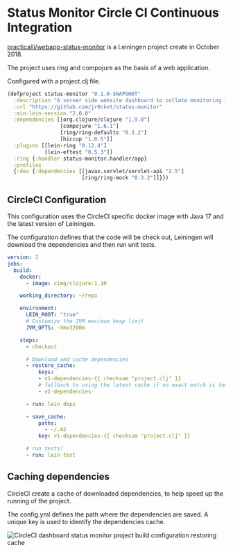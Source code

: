 # Status Monitor Circle CI Continuous Integration

[practicalli/webapp-status-monitor](https://github.com/jr0cket/webapp-status-monitor/) is a Leiningen project create in October 2018.

The project uses ring and compojure as the basis of a web application.

Configured with a project.clj file.

```clojure
(defproject status-monitor "0.1.0-SNAPSHOT"
  :description "A server side website dashboard to collate monitoring information"
  :url "https://github.com/jr0cket/status-monitor"
  :min-lein-version "2.0.0"
  :dependencies [[org.clojure/clojure "1.9.0"]
                 [compojure "1.6.1"]
                 [ring/ring-defaults "0.3.2"]
                 [hiccup "1.0.5"]]
  :plugins [[lein-ring "0.12.4"]
            [lein-eftest "0.5.3"]]
  :ring {:handler status-monitor.handler/app}
  :profiles
  {:dev {:dependencies [[javax.servlet/servlet-api "2.5"]
                        [ring/ring-mock "0.3.2"]]}})
```


## CircleCI Configuration

This configuration uses the CircleCI specific docker image with Java 17 and the latest version of Leiningen.

The configuration defines that the code will be check out, Leiningen will download the dependencies and then run unit tests.

```yaml
version: 2
jobs:
  build:
    docker:
      - image: cimg/clojure:1.10

    working_directory: ~/repo

    environment:
      LEIN_ROOT: "true"
      # Customize the JVM maximum heap limit
      JVM_OPTS: -Xmx3200m

    steps:
      - checkout

      # Download and cache dependencies
      - restore_cache:
          keys:
          - v1-dependencies-{{ checksum "project.clj" }}
          # fallback to using the latest cache if no exact match is found
          - v1-dependencies-

      - run: lein deps

      - save_cache:
          paths:
            - ~/.m2
          key: v1-dependencies-{{ checksum "project.clj" }}

      # run tests!
      - run: lein test
```


## Caching dependencies

CircleCI create a cache of downloaded dependencies, to help speed up the running of the project.

The config.yml defines the path where the dependencies are saved.  A unique key is used to identify the dependencies cache.

![CircleCI dashboard status monitor project build configuration restoring cache](/images/circle-ci-dashboard-status-monitor-project-build-configuration-restoring-cache.png)
